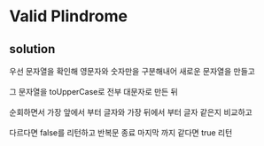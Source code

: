 <h1>Valid Plindrome</h1>
<h2>solution</h2>
우선 문자열을 확인해 영문자와 숫자만을 구분해내어 새로운 문자열을 만들고<br><br>
그 문자열을 toUpperCase로 전부 대문자로 만든 뒤 <br><br>
순회하면서 가장 앞에서 부터 글자와 가장 뒤에서 부터 글자 같은지 비교하고 <br><br>
다르다면 false를 리턴하고 반복문 종료 마지막 까지 같다면 true 리턴<br><br>